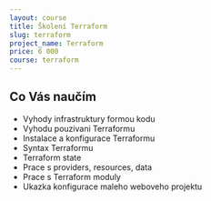 ```yaml
---
layout: course
title: Školení Terraform
slug: terraform
project_name: Terraform
price: 6 000
course: terraform
---
```


## Co Vás naučím

- Vyhody infrastruktury formou kodu
- Vyhodu pouzivani Terraformu
- Instalace a konfigurace Terraformu
- Syntax Terraformu
- Terraform state
- Prace s providers, resources, data
- Prace s Terraform moduly 
- Ukazka konfigurace maleho weboveho projektu
